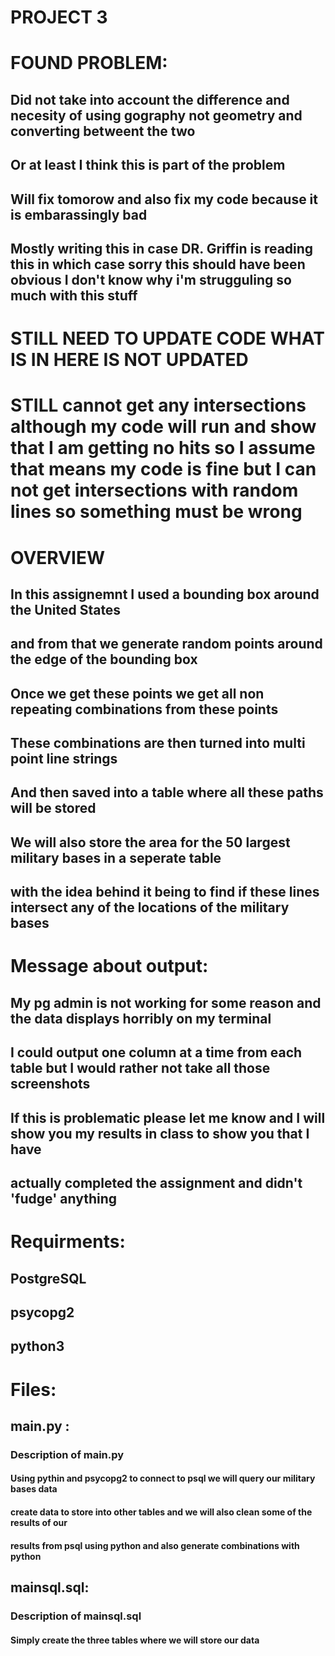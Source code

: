# PROJECT 3

# FOUND PROBLEM:
## Did not take into account the difference and necesity of using gography not geometry and converting betweent the two
## Or at least I think this is part of the problem 
## Will fix tomorow and also fix my code because it is embarassingly bad
## Mostly writing this in case DR. Griffin is reading this in which case sorry this should have been obvious I don't know why i'm strugguling so much with this stuff

# STILL NEED TO UPDATE CODE WHAT IS IN HERE IS NOT UPDATED
# STILL cannot get any intersections although my code will run and show that I am getting no hits so I assume that means my code is fine but I can not get intersections with random lines so something must be wrong

# OVERVIEW
## In this assignemnt I used a bounding box around the United States
## and from that we generate random points around the edge of the bounding box
## Once we get these points we get all non repeating combinations from these points
## These combinations are then turned into multi point line strings 
## And then saved into a table where all these paths will be stored
## We will also store the area for the 50 largest military bases in a seperate table
## with the idea behind it being to find if these lines intersect any of the locations of the military bases

# Message about output:
## My pg admin is not working for some reason and the data displays horribly on my terminal
## I could output one column at a time from each table but I would rather not take all those screenshots
## If this is problematic please let me know and I will show you my results in class to show you that I have 
## actually completed the assignment and didn't 'fudge' anything

# Requirments:
## PostgreSQL
## psycopg2
## python3

# Files:
## main.py :
### Description of main.py
#### Using pythin and psycopg2 to connect to psql we will query our military bases data
#### create data to store into other tables and we will also clean some of the results of our
#### results from psql using python and also generate combinations with python

## mainsql.sql:
### Description of mainsql.sql
#### Simply create the three tables where we will store our data
